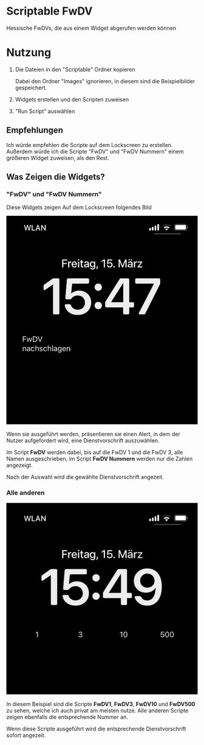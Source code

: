 # Scriptable FwDV

  Hessische FwDVs, die aus einem Widget abgerufen werden können

# Nutzung

1. Die Dateien in den "Scriptable" Ordner kopieren

    Dabei den Ordner "Images" ignorieren, in diesem sind die Beispielbilder gespeichert.

2. Widgets erstellen und den Scripten zuweisen
3. "Run Script" auswählen

## Empfehlungen

  Ich würde empfehlen die Scripte auf dem Lockscreen zu erstellen. Außerdem würde ich die Scripte "FwDV" und "FwDV Nummern" einem größeren Widget zuweisen, als den Rest.

## Was Zeigen die Widgets?

### "FwDV" und "FwDV Nummern"

  Diese Widgets zeigen Auf dem Lockscreen folgendes Bild

![FwDV nachschlagen](/Images/FwDV.png)

  Wenn sie ausgeführt werden, präsentieren sie einen Alert, in dem der Nutzer aufgefordert wird, eine Dienstvorschrift auszuwählen.

  Im Script **FwDV** werden dabei, bis auf die FwDV 1 und die FwDV 3, alle Namen ausgeschrieben, im Script **FwDV Nummern** werden nur die Zahlen angezeigt.

  Nach der Auswahl wird die gewählte Dienstvorschrift angezeit.

### Alle anderen

![FwDv 1, 3, 10 und 500](/Images/FwDV%20klein.png)

  In diesem Beispiel sind die Scripte **FwDV1**, **FwDV3**, **FwDV10** und **FwDV500** zu sehen, welche ich auch privat am meisten nutze. Alle anderen Scripte zeigen ebenfalls die entsprechende Nummer an.

  Wenn diese Scripte ausgeführt wird die entsprechende Dienstvorschrift sofort angezeit.
